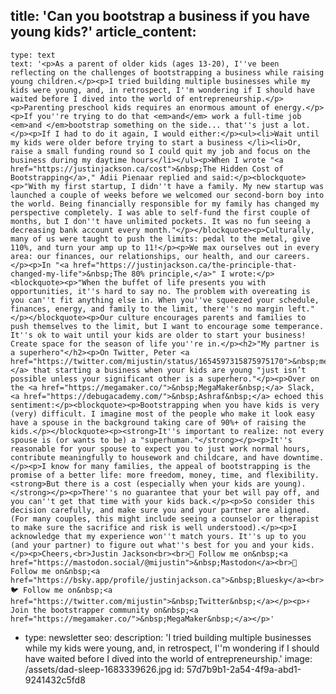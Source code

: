 title: 'Can you bootstrap a business if you have young kids?'
article_content:
  -
    type: text
    text: '<p>As a parent of older kids (ages 13-20), I''ve been reflecting on the challenges of bootstrapping a business while raising young children.</p><p>I tried building multiple businesses while my kids were young, and, in retrospect, I''m wondering if I should have waited before I dived into the world of entrepreneurship.</p><p>Parenting preschool kids requires an enormous amount of energy.</p><p>If you''re trying to do that <em>and</em> work a full-time job <em>and </em>bootstrap something on the side... that''s just a lot.</p><p>If I had to do it again, I would either:</p><ul><li>Wait until my kids were older before trying to start a business </li><li>Or, raise a small funding round so I could quit my job and focus on the business during my daytime hours</li></ul><p>When I wrote "<a href="https://justinjackson.ca/cost">&nbsp;The Hidden Cost of Bootstrapping</a>," Adii Pienaar replied and said:</p><blockquote><p>"With my first startup, I didn''t have a family. My new startup was launched a couple of weeks before we welcomed our second-born boy into the world. Being financially responsible for my family has changed my perspective completely. I was able to self-fund the first couple of months, but I don''t have unlimited pockets. It was no fun seeing a decreasing bank account every month."</p></blockquote><p>Culturally, many of us were taught to push the limits: pedal to the metal, give 110%, and turn your amp up to 11!</p><p>We max ourselves out in every area: our finances, our relationships, our health, and our careers.</p><p>In "<a href="https://justinjackson.ca/the-principle-that-changed-my-life">&nbsp;The 80% principle,</a>" I wrote:</p><blockquote><p>"When the buffet of life presents you with opportunities, it''s hard to say no. The problem with overeating is you can''t fit anything else in. When you''ve squeezed your schedule, finances, energy, and family to the limit, there''s no margin left."</p></blockquote><p>Our culture encourages parents and families to push themselves to the limit, but I want to encourage some temperance. It''s ok to wait until your kids are older to start your business! Create space for the season of life you''re in.</p><h2>"My partner is a superhero"</h2><p>On Twitter, Peter <a href="https://twitter.com/mijustin/status/1654597315875975170">&nbsp;mentioned&nbsp;</a> that starting a business when your kids are young "just isn’t possible unless your significant other is a superhero."</p><p>Over on the <a href="https://megamaker.co/">&nbsp;MegaMaker&nbsp;</a> Slack, <a href="https://debugacademy.com/">&nbsp;Ashraf&nbsp;</a> echoed this sentiment:</p><blockquote><p>Bootstrapping when you have kids is very (very) difficult. I imagine most of the people who make it look easy have a spouse in the background taking care of 90%+ of raising the kids.</p></blockquote><p><strong>It''s important to realize: not every spouse is (or wants to be) a "superhuman."</strong></p><p>It''s reasonable for your spouse to expect you to just work normal hours, contribute meaningfully to housework and childcare, and have downtime.</p><p>I know for many families, the appeal of bootstrapping is the promise of a better life: more freedom, money, time, and flexibility. <strong>But there is a cost (especially when your kids are young).</strong></p><p>There''s no guarantee that your bet will pay off, and you can''t get that time with your kids back.</p><p>So consider this decision carefully, and make sure you and your partner are aligned. (For many couples, this might include seeing a counselor or therapist to make sure the sacrifice and risk is well understood).</p><p>I acknowledge that my experience won''t match yours. It''s up to you (and your partner) to figure out what''s best for you and your kids.</p><p>Cheers,<br>Justin Jackson<br><br>🐘 Follow me on&nbsp;<a href="https://mastodon.social/@mijustin">&nbsp;Mastodon</a><br>🔵 Follow me on&nbsp;<a href="https://bsky.app/profile/justinjackson.ca">&nbsp;Bluesky</a><br>🐦 Follow me on&nbsp;<a href="https://twitter.com/mijustin">&nbsp;Twitter&nbsp;</a></p><p>⚡ Join the bootstrapper community on&nbsp;<a href="https://megamaker.co/">&nbsp;MegaMaker&nbsp;</a></p>'
  -
    type: newsletter
seo:
  description: 'I tried building multiple businesses while my kids were young, and, in retrospect, I''m wondering if I should have waited before I dived into the world of entrepreneurship.'
  image: /assets/dad-sleep-1683339626.jpg
id: 57d7b9b1-2a54-4f9a-abd1-9241432c5fd8
